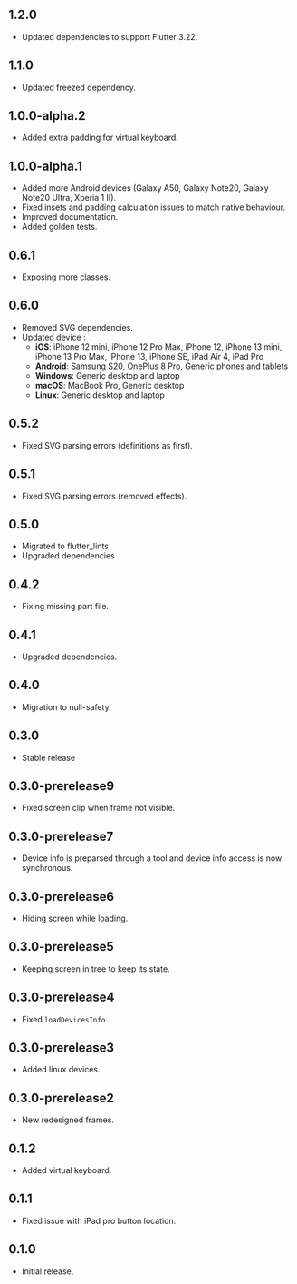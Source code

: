 ## 1.2.0

* Updated dependencies to support Flutter 3.22.

## 1.1.0

* Updated freezed dependency.

## 1.0.0-alpha.2

* Added extra padding for virtual keyboard.

## 1.0.0-alpha.1

* Added more Android devices (Galaxy A50, Galaxy Note20, Galaxy Note20 Ultra, Xperia 1 II).
* Fixed insets and padding calculation issues to match native behaviour.
* Improved documentation.
* Added golden tests.

## 0.6.1

* Exposing more classes.

## 0.6.0

* Removed SVG dependencies.
* Updated device : 
    * **iOS**: iPhone 12 mini, iPhone 12 Pro Max, iPhone 12, iPhone 13 mini, iPhone 13 Pro Max, iPhone 13, iPhone SE, iPad Air 4, iPad Pro
    * **Android**: Samsung S20, OnePlus 8 Pro, Generic phones and tablets
    * **Windows**: Generic desktop and laptop
    * **macOS**: MacBook Pro, Generic desktop
    * **Linux**: Generic desktop and laptop

## 0.5.2

* Fixed SVG parsing errors (definitions as first).

## 0.5.1

* Fixed SVG parsing errors (removed effects).

## 0.5.0

* Migrated to flutter_lints
* Upgraded dependencies

## 0.4.2

* Fixing missing part file.

## 0.4.1

* Upgraded dependencies.

## 0.4.0

* Migration to null-safety.

## 0.3.0

* Stable release

## 0.3.0-prerelease9

* Fixed screen clip when frame not visible.

## 0.3.0-prerelease7

* Device info is preparsed through a tool and device info access is now synchronous.

## 0.3.0-prerelease6

* Hiding screen while loading.

## 0.3.0-prerelease5

* Keeping screen in tree to keep its state.

## 0.3.0-prerelease4

* Fixed `loadDevicesInfo`.

## 0.3.0-prerelease3

* Added linux devices.

## 0.3.0-prerelease2

* New redesigned frames.

## 0.1.2

* Added virtual keyboard.

## 0.1.1

* Fixed issue with iPad pro button location.

## 0.1.0

* Initial release.
